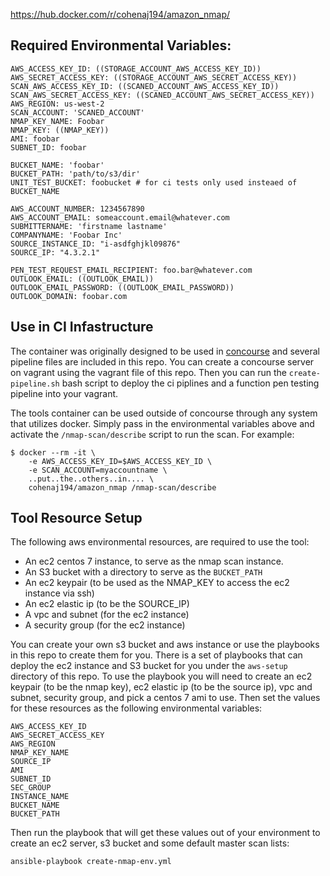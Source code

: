 https://hub.docker.com/r/cohenaj194/amazon_nmap/

## Required Environmental Variables:

```
AWS_ACCESS_KEY_ID: ((STORAGE_ACCOUNT_AWS_ACCESS_KEY_ID))
AWS_SECRET_ACCESS_KEY: ((STORAGE_ACCOUNT_AWS_SECRET_ACCESS_KEY))
SCAN_AWS_ACCESS_KEY_ID: ((SCANED_ACCOUNT_AWS_ACCESS_KEY_ID))
SCAN_AWS_SECRET_ACCESS_KEY: ((SCANED_ACCOUNT_AWS_SECRET_ACCESS_KEY))
AWS_REGION: us-west-2 
SCAN_ACCOUNT: 'SCANED_ACCOUNT'
NMAP_KEY_NAME: Foobar
NMAP_KEY: ((NMAP_KEY))
AMI: foobar
SUBNET_ID: foobar

BUCKET_NAME: 'foobar'
BUCKET_PATH: 'path/to/s3/dir'
UNIT_TEST_BUCKET: foobucket # for ci tests only used insteaed of BUCKET_NAME

AWS_ACCOUNT_NUMBER: 1234567890
AWS_ACCOUNT_EMAIL: someaccount.email@whatever.com
SUBMITTERNAME: 'firstname lastname'
COMPANYNAME: 'Foobar Inc'
SOURCE_INSTANCE_ID: "i-asdfghjkl09876"
SOURCE_IP: "4.3.2.1"

PEN_TEST_REQUEST_EMAIL_RECIPIENT: foo.bar@whatever.com
OUTLOOK_EMAIL: ((OUTLOOK_EMAIL))
OUTLOOK_EMAIL_PASSWORD: ((OUTLOOK_EMAIL_PASSWORD))
OUTLOOK_DOMAIN: foobar.com
```

## Use in CI Infastructure

The container was originally designed to be used in [concourse](https://concourse-ci.org/) and several pipeline files are included in this repo.  You can create a concourse server on vagrant using the vagrant file of this repo.  Then you can run the `create-pipeline.sh` bash script to deploy the ci piplines and a function pen testing pipeline into your vagrant. 

The tools container can be used outside of concourse through any system that utilizes docker.  Simply pass in the environmental variables above and activate the `/nmap-scan/describe` script to run the scan. For example:

```
$ docker --rm -it \
	-e AWS_ACCESS_KEY_ID=$AWS_ACCESS_KEY_ID \
	-e SCAN_ACCOUNT=myaccountname \
	..put..the..others..in.... \
	cohenaj194/amazon_nmap /nmap-scan/describe
```

## Tool Resource Setup

The following aws environmental resources, are required to use the tool:

* An ec2 centos 7 instance, to serve as the nmap scan instance. 
* An S3 bucket with a directory to serve as the `BUCKET_PATH`
* An ec2 keypair (to be used as the NMAP_KEY to access the ec2 instance via ssh)
* An ec2 elastic ip (to be the SOURCE_IP)
* A vpc and subnet (for the ec2 instance)
* A security group (for the ec2 instance)

You can create your own s3 bucket and aws instance or use the playbooks in this repo to create them for you.  There is a set of playbooks that can deploy the ec2 instance and S3 bucket for you under the `aws-setup` directory of this repo.  To use the playbook you will need to create an ec2 keypair (to be the nmap key), ec2 elastic ip (to be the source ip), vpc and subnet, security group, and pick a centos 7 ami to use. Then set the values for these resources as the following environmental variables:

```
AWS_ACCESS_KEY_ID
AWS_SECRET_ACCESS_KEY
AWS_REGION
NMAP_KEY_NAME
SOURCE_IP
AMI
SUBNET_ID
SEC_GROUP
INSTANCE_NAME
BUCKET_NAME
BUCKET_PATH
```

Then run the playbook that will get these values out of your environment to create an ec2 server, s3 bucket and some default master scan lists:

```
ansible-playbook create-nmap-env.yml
```

